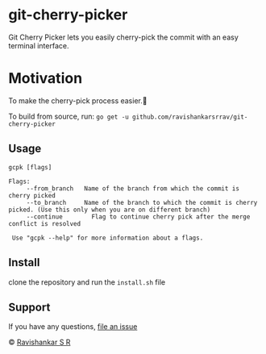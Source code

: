 # git-cherry-picker

Git Cherry Picker lets you easily cherry-pick the commit with an easy terminal interface.

# Motivation

To make the cherry-pick process easier.🙌

To build from source, run: `go get -u github.com/ravishankarsrrav/git-cherry-picker`

## Usage

```
gcpk [flags]

Flags:
     --from_branch   Name of the branch from which the commit is cherry picked
     --to_branch     Name of the branch to which the commit is cherry picked. (Use this only when you are on different branch)
     --continue        Flag to continue cherry pick after the merge conflict is resolved

 Use "gcpk --help" for more information about a flags.
```

## Install
clone the repository and run the `install.sh` file 


## Support
If you have any questions, [file an issue](https://github.com/ravishankarsrrav/git-cherry-picker/issues/new)

© [Ravishankar S R](mailto:ravishankarsr.rav@gmail.com)

